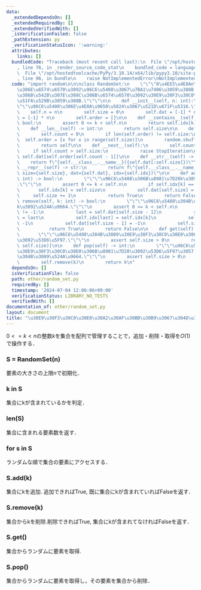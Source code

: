 ```yaml
---
data:
  _extendedDependsOn: []
  _extendedRequiredBy: []
  _extendedVerifiedWith: []
  _isVerificationFailed: false
  _pathExtension: py
  _verificationStatusIcon: ':warning:'
  attributes:
    links: []
  bundledCode: "Traceback (most recent call last):\n  File \"/opt/hostedtoolcache/PyPy/3.10.14/x64/lib/pypy3.10/site-packages/onlinejudge_verify/documentation/build.py\"\
    , line 76, in _render_source_code_stat\n    bundled_code = language.bundle(\n\
    \  File \"/opt/hostedtoolcache/PyPy/3.10.14/x64/lib/pypy3.10/site-packages/onlinejudge_verify/languages/python.py\"\
    , line 96, in bundle\n    raise NotImplementedError\nNotImplementedError\n"
  code: "import random\n\n\nclass RandomSet:\n    \"\"\"0\u4EE5\u4E0An\u672A\u6E80\
    \u306E\u6574\u6570\u3092\u96C6\u5408\u3067\u7BA1\u7406\u3059\u308B. \u96C6\u5408\
    \u306B\u542B\u307E\u308C\u308B\u6574\u6570\u3092\u30E9\u30F3\u30C0\u30E0\u3067\
    \u51FA\u529B\u3059\u308B.\"\"\"\n\n    def __init__(self, n: int):\n        \"\
    \"\"\u96C6\u5408\u306E\u4E0A\u9650\u5024\u3067\u521D\u671F\u5316.\"\"\"\n    \
    \    self.n = n\n        self.size = 0\n        self.dat = [-1] * n\n        self.idx\
    \ = [-1] * n\n        self.order = []\n\n    def __contains__(self, k: int) ->\
    \ bool:\n        assert 0 <= k < self.n\n        return self.idx[k] != -1\n\n\
    \    def __len__(self) -> int:\n        return self.size\n\n    def __iter__(self):\n\
    \        self.count = 0\n        if len(self.order) != self.size:\n          \
    \  self.order = [x for x in range(self.size)]\n        random.shuffle(self.order)\n\
    \        return self\n\n    def __next__(self):\n        self.count += 1\n   \
    \     if self.count > self.size:\n            raise StopIteration\n        return\
    \ self.dat[self.order[self.count - 1]]\n\n    def __str__(self) -> str:\n    \
    \    return f\"{self.__class__.__name__}({self.dat[:self.size]})\"\n\n    def\
    \ __repr__(self) -> str:\n        return f\"{self.__class__.__name__}(n={self.n},\
    \ size={self.size}, dat={self.dat}, idx={self.idx})\"\n\n    def add(self, k:\
    \ int) -> bool:\n        \"\"\"\u96C6\u5408\u306B\u8981\u7D20k\u3092\u8FFD\u52A0\
    .\"\"\"\n        assert 0 <= k < self.n\n        if self.idx[k] == -1:\n     \
    \       self.idx[k] = self.size\n            self.dat[self.size] = k\n       \
    \     self.size += 1\n            return True\n        return False\n\n    def\
    \ remove(self, k: int) -> bool:\n        \"\"\"\u96C6\u5408\u304B\u3089\u8981\u7D20\
    k\u3092\u524A\u9664.\"\"\"\n        assert 0 <= k < self.n\n        if self.idx[k]\
    \ != -1:\n            last = self.dat[self.size - 1]\n            self.dat[self.idx[k]]\
    \ = last\n            self.idx[last] = self.idx[k]\n            self.idx[k] =\
    \ -1\n            self.dat[self.size - 1] = -1\n            self.size -= 1\n \
    \           return True\n        return False\n\n    def get(self) -> int:\n \
    \       \"\"\"\u96C6\u5408\u304B\u3089\u30E9\u30F3\u30C0\u30E0\u306B\u8981\u7D20\
    \u3092\u53D6\u5F97.\"\"\"\n        assert self.size > 0\n        return self.dat[random.randrange(0,\
    \ self.size)]\n\n    def pop(self) -> int:\n        \"\"\"\u96C6\u5408\u304B\u3089\
    \u30E9\u30F3\u30C0\u30E0\u306B\u8981\u7D20\u3092\u53D6\u5F97\u3057,\u96C6\u5408\
    \u304B\u3089\u524A\u9664.\"\"\"\n        assert self.size > 0\n        k = self.get()\n\
    \        self.remove(k)\n        return k\n"
  dependsOn: []
  isVerificationFile: false
  path: other/random_set.py
  requiredBy: []
  timestamp: '2024-07-04 12:06:06+09:00'
  verificationStatus: LIBRARY_NO_TESTS
  verifiedWith: []
documentation_of: other/random_set.py
layout: document
title: "\u30E9\u30F3\u30C0\u30E0\u30A2\u30AF\u30BB\u30B9\u3067\u304D\u308B\u96C6\u5408"
---
```


$0 <= k < n$の整数$k$を集合を配列で管理することで，追加・削除・取得を$O(1)$で操作する．

### S = RandomSet(n)

要素の大きさの上限$n$で初期化．

### k in S

集合にkが含まれているかを判定．

### len(S)

集合に含まれる要素数を返す．

### for s in S

ランダムな順で集合の要素にアクセスする．

### S.add(k)

集合にkを追加. 追加できればTrue, 既に集合にkが含まれていればFalseを返す．

### S.remove(k)

集合からkを削除.削除できればTrue, 集合にkが含まれてなければFalseを返す．

### S.get()

集合からランダムに要素を取得.

### S.pop()

集合からランダムに要素を取得し，その要素を集合から削除．